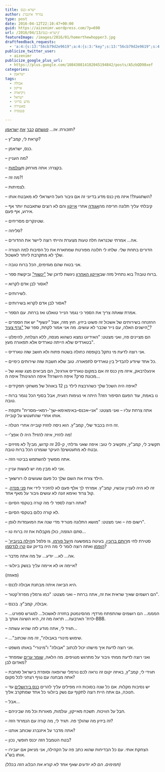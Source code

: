 ```yaml
---
title: ישרא-כנס
author: נמרוד איזנברג
type: post
date: 2016-04-12T22:10:47+00:00
guid: https://aizenimr.wordpress.com/?p=690
url: /2016/04/13/ישרא-כנס/
featureImage: /images/2016/01/homerthewhopper3.jpg
draftfeedback_requests:
  - 'a:4:{s:13:"56cb79d2e9619";a:4:{s:3:"key";s:13:"56cb79d2e9619";s:4:"time";s:10:"1456175570";s:7:"user_id";s:8:"91501967";s:7:"revoked";s:1:"1";}s:13:"56f9501053114";a:4:{s:3:"key";s:13:"56f9501053114";s:4:"time";s:10:"1459179536";s:7:"user_id";s:8:"91501967";s:7:"revoked";s:1:"1";}s:13:"5709231d50287";a:4:{s:3:"key";s:13:"5709231d50287";s:4:"time";s:10:"1460216605";s:7:"user_id";s:8:"91501967";s:7:"revoked";s:1:"1";}s:13:"570deae0d3be2";a:3:{s:3:"key";s:13:"570deae0d3be2";s:4:"time";s:10:"1460529888";s:7:"user_id";s:8:"91501967";}}'
publicize_twitter_user:
  - aizenimr
publicize_google_plus_url:
  - https://plus.google.com/108430814102045194842/posts/A5zbQD98xef
categories:
  - ישראמן
tags:
  - אבולה
  - אייקון
  - גיקיאדה
  - ישראל
  - מדע בדיוני
  - סאטירה
  - פנטסיה

---
```

_<span lang="he-IL">תזכורת: אז… <a href="/2016/01/06/%d7%99%d7%a9%d7%a8%d7%90%d7%9e%d7%9f/">פגשתם</a> <a href="/2016/01/11/%d7%99%d7%a9%d7%a8%d7%90%d7%9e%d7%9f-%d7%95%d7%94%d7%9e%d7%99%d7%9d-%d7%94%d7%9b%d7%91%d7%93%d7%99%d7%9d/">כבר</a> <a href="/2016/01/12/%d7%99%d7%a9%d7%a8%d7%90-%d7%a9%d7%a0%d7%95%d7%a8/">את</a> <a href="/2016/02/19/%d7%99%d7%a9%d7%a8%d7%90%d7%9e%d7%9f-%d7%95%d7%94%d7%94%d7%a9%d7%92%d7%97%d7%94-%d7%94%d7%a2%d7%9c%d7%99%d7%95%d7%a0%d7%94/">ישראמן</a></span><span lang="en-US">?</span>_

<span lang="en-US">&#8211; </span><span lang="he-IL">קראת לי</span><span lang="en-US">, </span><span lang="he-IL">קמב</span><span lang="en-US">"</span><span lang="he-IL">ץ</span><span lang="en-US">?</span>

<span lang="en-US">&#8211; </span><span lang="he-IL">כנס</span><span lang="en-US">, </span><span lang="he-IL">ישראמן</span><span lang="en-US">.</span>

<span lang="en-US">&#8211; </span><span lang="he-IL">מה העניין</span><span lang="en-US">?</span>

<span lang="en-US">&#8211; בקצרה: </span><span lang="he-IL">אתה מורחק מ<a href="http://olamot-con.org.il">עולמות</a></span><span lang="en-US">.</span>

<span lang="en-US">&#8211; </span><span lang="he-IL">מה זה</span><span lang="en-US">?!</span>

<span lang="en-US">&#8211; </span><span lang="he-IL">לצמיתות</span><span lang="en-US">.</span>

<span lang="en-US">&#8211; </span><span lang="he-IL">השתגעת</span><span lang="en-US">?! </span><span lang="he-IL">איזה מין כנס מדע בדיוני זה אם גיבור העל הישראלי לא מאבטח אותו</span><span lang="en-US">?</span>

<span lang="en-US">&#8211; </span><span lang="he-IL">קיבלתי עליך תלונה חריפה מה<a href="http://www.sf-f.org.il">אגודה</a> אחרי <a href="http://iconfestival.org.il">אייקון</a> והם לא רוצים שתאבטח יותר אף אירוע, אף פעם.</span>

<span lang="en-US">&#8211; </span><span lang="he-IL">שטינקרים מסריחים</span><span lang="en-US">.</span>

<span lang="en-US">&#8211; </span><span lang="he-IL">סליחה</span><span lang="en-US">?</span>

<span lang="en-US">&#8211; </span><span lang="he-IL">אה… אמרתי שכנראה חלה טעות מצערת והייתי רוצה ליישר את ההדורים</span><span lang="en-US">.</span>

<span lang="en-US">&#8211; </span><span lang="he-IL">הדורים בתחת שלי</span><span lang="en-US">. </span><span lang="he-IL">שלחו לי תלונה מפורטת שמתארת את כל הסיבות למה הצורה שלך לא מתקרבת ליותר לאשכול</span><span lang="en-US">.</span>

<span lang="en-US">&#8211; </span><span lang="he-IL">אני בטוח שהם מגזימים</span><span lang="en-US">, </span><span lang="he-IL">הכל ברוח טובה</span><span lang="en-US">.</span>

<span lang="en-US">&#8211; </span><span lang="he-IL">ברוח טובה</span><span lang="en-US">? </span><span lang="he-IL">בוא נתחיל מזה שב<a href="/2015/10/06/%d7%a8%d7%a1%d7%99%d7%a1%d7%99%d7%9d-%d7%9e%d7%90%d7%99%d7%99%d7%a7%d7%95%d7%9f-2015/">אייקון האחרון</a> ניגשת לדוכן של </span>[<span lang="en-US">"</span><span lang="he-IL">ינשוף</span><span lang="en-US">"</span>][1] <span lang="he-IL">וביקשת ספר</span><span lang="en-US">.</span>

<span lang="en-US">&#8211; </span><span lang="he-IL">אסור לבן אדם לקרוא</span><span lang="en-US">?</span>

<span lang="en-US">&#8211; </span><span lang="he-IL">לשירותים</span><span lang="en-US">.</span>

<span lang="en-US">&#8211; </span><span lang="he-IL">אסור לבן אדם לקרוא בשירותים</span><span lang="en-US">?</span>

<span lang="en-US">&#8211; </span><span lang="he-IL">אמרת שאתה צריך את הספר כי נגמר הנייר טואלט ואז ברחת</span><span lang="en-US">. </span><span lang="he-IL">עם הספר</span><span lang="en-US">.</span>

<span lang="en-US">&#8211; </span><span lang="he-IL">ההזנחה בשירותים של אשכול זה פשוט ביזיון</span><span lang="en-US">. </span><span lang="he-IL">חוץ מזה</span><span lang="en-US">, </span><span lang="he-IL">אצל </span><span lang="en-US">"</span><span lang="he-IL">ינשוף</span><span lang="en-US">" </span><span lang="he-IL">יש את הספרים הישנים האלה, עם נייר שכבר לא עושים</span><span lang="en-US">. </span><span lang="he-IL">מה אני אמור לקחת</span><span lang="en-US">, </span><span lang="he-IL">ספר של </span>[<span lang="en-US">"</span><span lang="he-IL">גרף צעיר</span>][2]<span lang="en-US"><a href="https://www.facebook.com/GraffYoung">"</a>?</span>

<span lang="en-US">&#8211; </span><span lang="he-IL">הם מציינים פה</span><span lang="en-US">, </span><span lang="he-IL">ואני מצטט</span><span lang="en-US">: "</span><span lang="he-IL">האידיוט נמצא כשהוא מנסה</span><span lang="en-US">, </span><span lang="he-IL">ללא הצלחה</span><span lang="en-US">, </span><span lang="he-IL">להימלט בטארדיס שלא הייתה טארדיס אלא תפאורה מעץ</span><span lang="en-US">".</span>

<span lang="en-US">&#8211; </span><span lang="he-IL">אני רוצה לדעת מי נתקל בקופסה כחולה בשטח פתוח ולא חושב שזה טארדיס</span><span lang="en-US">.</span>

&#8211; כל אחד שיודע להבדיל בין טארדיס לתפאורה. טוב שלא חשבת שזה שירותים כימיים.

<span lang="he-IL">&#8211; אינעלרבאק, </span><span lang="he-IL">איזה מין כנס זה אם במקום טארדיס אורגינל, הם מביאים מצג שווא של מכונת סרק</span><span lang="en-US">? </span><span lang="he-IL">איפה היושרה? איפה ההגינות? איפה ה&#8230;</span>

<span lang="en-US">&#8211; איפה היה השכל שלך כשהרבצת לילד בן 12 ב</span><span lang="he-IL">אוהל של משחקי תפקידים?</span>

<span lang="en-US">&#8211; נו באמת, עוד הפעם הסיפור הזה?</span><span lang="en-US"> </span><span lang="he-IL">היתה אי נעימות רגעית, אבל בסוף הכל נגמר ברוח טובה</span><span lang="en-US">.</span>

<span lang="en-US">&#8211; </span><span lang="he-IL">אתה צרחת עליו</span><span lang="en-US"> – </span><span lang="he-IL">ואני מצטט</span><span lang="en-US">: "</span><span lang="he-IL">אני</span><span lang="en-US">&#8211;</span><span lang="he-IL">אכנס</span><span lang="en-US">&#8211;</span><span lang="he-IL">באימאימא</span><span lang="en-US">&#8211;</span><span lang="he-IL">שך</span><span lang="en-US">'-</span><span lang="he-IL">רמאי</span><span lang="en-US">&#8211;</span><span lang="he-IL">מסריח</span><span lang="en-US">" </span><span lang="he-IL">ותקפת אותו אחרי שהתעטש על קובייה</span><span lang="en-US">.</span>

<span lang="en-US">&#8211; </span><span lang="he-IL">זה היה בכבוד שלי, קמב"ץ. </span><span lang="he-IL">הוא ניסה להזיז קובייה אחרי הטלה</span><span lang="en-US">.</span>

<span lang="en-US">&#8211; מה להזיז, איזה להזיז? </span><span lang="he-IL">היה לו אפצ</span><span lang="en-US">'</span><span lang="he-IL">י</span><span lang="en-US">!</span>

<span lang="en-US">&#8211; </span><span lang="he-IL">תקשיב לי</span><span lang="en-US">, </span><span lang="he-IL">קמב</span><span lang="en-US">"</span><span lang="he-IL">ץ</span><span lang="en-US">, </span><span lang="he-IL">ותקשיב לי טוב</span><span lang="en-US">: </span><span lang="he-IL">איפה שאני גדלתי</span><span lang="en-US">, </span><span lang="he-IL">ק</span><span lang="en-US">-20 </span><span lang="he-IL">זה קדוש</span><span lang="en-US">, </span><span lang="he-IL">מבין</span><span lang="en-US">? </span><span lang="he-IL">לא מזיזים ובטח לא מתעטשים!</span><span lang="en-US"> </span><span lang="he-IL">העיקר שגמרנו הכל ברוח טובה</span><span lang="en-US">.</span>

<span lang="en-US">&#8211; </span><span lang="he-IL">אתה ממשיך להשתמש בביטוי הזה</span><span lang="en-US">.</span>

<span lang="en-US">&#8211; </span><span lang="he-IL">אני לא מבין מה יש לעשות עניין</span><span lang="en-US">.</span>

<span lang="en-US">&#8211; </span><span lang="he-IL">הילד צורח את השם שלך כל פעם שעושים לו רורשאך.</span>

<span lang="en-US">&#8211; זה לא היה לעניין עכשיו, קמב"ץ. </span><span lang="he-IL">אמרתי לך אלף פעם לא להזכיר לידי את <a href="http://dc.wikia.com/wiki/Walter_Kovacs_(Watchmen)">פני פנדה</a></span><span lang="en-US">. </span><span lang="he-IL">קול צרוד ואימא זונה לא עושים גיבור על מאף אחד</span><span lang="en-US">.</span>

<span lang="en-US">&#8211; </span><span lang="he-IL">אתה רוצה לספר לי מה קורה בטקסי הסיום</span><span lang="en-US">?</span>

<span lang="en-US">&#8211; </span><span lang="he-IL">לא קורה כלום בטקסי הסיום.</span>

<span lang="en-US">&#8211; </span><span lang="he-IL">רשום פה – ואני מצטט</span><span lang="en-US">: "</span><span lang="he-IL">מושא התלונה מטריד מדי שנה</span><span lang="en-US"> את ה</span><span lang="he-IL">מועמדות לגפן</span><span lang="en-US">".</span>

<span lang="en-US">&#8211; </span><span lang="he-IL">סתם הגזמה</span><span lang="en-US">, </span><span lang="he-IL">כולן מקבלות את זה ברוח טו</span><span lang="en-US">&#8230;</span>

<span lang="en-US">&#8211; </span><span lang="he-IL">סטירת לחי מ<a href="http://rotemwrites.com/">רותם ברוכין</a></span><span lang="en-US">, </span><span lang="he-IL">בעיטה במפשעה מ<a href="http://www.yaelfurman.co.il/">יעל פורמן</a></span><span lang="en-US">, </span><span lang="he-IL">גז פלפל מ<a href="https://vandersister.wordpress.com/">הילה בניוביץ</a></span>[<span lang="en-US">' </span><span lang="he-IL">הופמן</span>][3] <span lang="he-IL">ואתה רוצה לומר לי מה היה בדיוק עם <a href="http://www.realitybugs.me/">קרן לנדסמן</a></span><span lang="en-US">?</span>

<span lang="en-US">&#8211; </span><span lang="he-IL">אה… לא&#8230; יודע&#8230; על מה אתה מדבר</span><span lang="en-US">.</span>

<span lang="en-US">&#8211; </span><span lang="he-IL">איימה או לא איימה עליך בנשק ביולוגי</span><span lang="en-US">?</span>

<span lang="en-US">(</span><span lang="he-IL">פאוזה</span><span lang="en-US">)</span>

<span lang="en-US">&#8211; </span><span lang="he-IL">היא הביאה איתה מבחנת אבולה לכנס.</span>

<span lang="en-US">&#8211; </span><span lang="he-IL">הם רושמים שאיך שראית את זה, אתה ברחת – ואני מצטט</span><span lang="en-US">: "</span><span lang="he-IL">כמו גרמלין מפרוז</span><span lang="en-US">'</span><span lang="he-IL">קטור</span><span lang="en-US">".</span>

<span lang="en-US">&#8211; </span><span lang="he-IL">אבולה</span><span lang="en-US">, </span><span lang="he-IL">קמב</span><span lang="en-US">"</span><span lang="he-IL">ץ</span><span lang="en-US">. </span><span lang="he-IL">בכנס</span><span lang="en-US">.</span>

<span lang="en-US">&#8211; המממ&#8230; </span><span lang="he-IL">הם רושמים שהתפתח </span><span lang="he-IL">מרדף: מהסינמטק בחזרה לאשכול… למגרש ספורט… לרח<span lang="en-US">' </span><span lang="he-IL">הארבעה… תראה מה זה</span><span lang="en-US">, </span><span lang="he-IL">היא השיגה אותך ב</span><span lang="en-US">-BBB.</span></span>

&#8211; תגיד לי, אתה מודע לזה שהיא עשתה&#8230;

<span lang="en-US">&#8211; &#8230;"שימוש מינורי באבולה", </span><span lang="he-IL">זה מה שכתוב.<br /> </span>

<span lang="en-US">&#8211; </span><span lang="he-IL">אני רוצה לדעת איך מישהו יכול לכתוב </span><span lang="en-US">"</span><span lang="he-IL">אבולה</span><span lang="en-US">" </span><span lang="he-IL">ו</span><span lang="en-US">"</span><span lang="he-IL">מינורי</span><span lang="en-US">" </span><span lang="he-IL">באותו משפט</span><span lang="en-US">.</span>

<span lang="en-US">&#8211; </span><span lang="he-IL">ואני רוצה לדעת ממתי גיבור על מתרגש מנגיפים</span><span lang="en-US">. </span><span lang="he-IL">מה הלאה,</span><span lang="en-US"> </span><span lang="he-IL"><a href="http://rotemwrites.com/?page_id=119">שומר ערים</a> שמפחד מאדום לבן</span><span lang="en-US">?</span>

<span lang="en-US">&#8211; </span><span lang="he-IL">תגידי לי</span><span lang="en-US">, </span><span lang="he-IL">קמב</span><span lang="en-US">"</span><span lang="he-IL">ץ</span><span lang="en-US">, </span><span lang="he-IL">באיזה יקום זה נראה לכם נורמלי שרופאה וסופרת בישראל סוחבת אתה מבחנה עם נגיף רצחני לכל מקום</span><span lang="en-US">?</span>

<span lang="en-US">&#8211; </span><span lang="he-IL">יש נסיבות מקלות</span><span lang="he-IL">. אם כל שנה בסוכות היו מפילים עליך להרים <a href="http://meorot.sf-f.org.il">כנס בירושלים</a> עד חנוכה</span><span lang="en-US">, </span><span lang="he-IL">גם אתה היית רוצה לתקוף עם נשק ביולוגי כל אחד שמתקרב אליך</span><span lang="en-US">.</span>

<span lang="en-US">&#8211; </span><span lang="he-IL">אבל&#8230;</span>

<span lang="en-US">&#8211; חבל על הוויכוח. </span><span lang="he-IL">תשכח מאייקון</span><span lang="en-US">, </span><span lang="he-IL">עולמות</span><span lang="en-US">, </span><span lang="he-IL">מאורות וכל מה שביניהם</span><span lang="en-US">.</span>

<span lang="en-US">&#8211; </span><span lang="he-IL">זה ביזיון מה שהולך פה</span><span lang="en-US">. </span><span lang="he-IL">תגיד לי</span><span lang="en-US">, </span><span lang="he-IL">מה קורה עם הנמרוד הזה</span><span lang="en-US">?</span>

<span lang="en-US">&#8211; </span><span lang="he-IL">אתה מדבר על איזנברג שכותב אותנו</span><span lang="en-US">?</span>

<span lang="en-US">&#8211; </span><span lang="he-IL">בטח הטמבל הזה יכנס חופשי</span><span lang="en-US">, </span><span lang="he-IL">נכון</span><span lang="en-US">?</span>

<span lang="en-US">&#8211; </span><span lang="he-IL">הצחקת אותי</span><span lang="en-US">. </span><span lang="he-IL">עם כל הבדיחות שהוא כתב פה על הקהילה</span><span lang="en-US">, </span><span lang="he-IL">אני מניאק אם יעבירו אותו בש</span><span lang="en-US">"</span><span lang="he-IL">ג</span><span lang="en-US">.</span>

_<span lang="en-US">(</span><span lang="he-IL">תמימים</span><span lang="en-US">. </span><span lang="he-IL">הם לא יודעים שאף אחד לא קורא את הבלוג הזה בכלל</span><span lang="en-US">)</span>_

 [1]: http://www.yanshuf-books.co.il
 [2]: https://www.facebook.com/GraffYoung
 [3]: https://vandersister.wordpress.com/